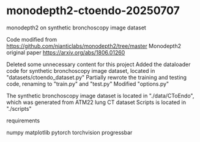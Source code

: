 # monodepth2-ctoendo-20250707
monodepth2 on synthetic bronchoscopy image dataset

Code modified from https://github.com/nianticlabs/monodepth2/tree/master
Monodepth2 original paper https://arxiv.org/abs/1806.01260

Deleted some unnecessary content for this project
Added the dataloader code for synthetic bronchoscopy image dataset, located in "datasets/ctoendo_dataset.py"
Partially rewrote the training and testing code, renaming to "train.py" and "test.py"
Modified "options.py"

The synthetic bronchoscopy image dataset is located in "./data/CToEndo", which was generated from ATM22 lung CT dataset
Scripts is located in "./scripts"


requirements

numpy
matplotlib
pytorch
torchvision
progressbar
